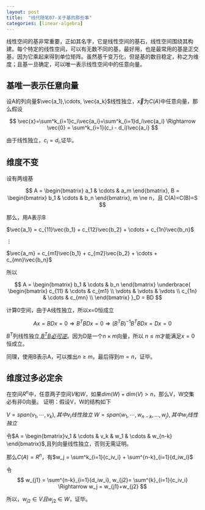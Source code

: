 ```yaml
---
layout: post
title:  "线代随笔07-关于基的那些事"
categories: [linear-algebra]
---
```


线性空间的基非常重要，正如其名字，它是线性空间的基石，线性空间围绕其构建。每个特定的线性空间，可以有无数不同的基，最好用，也是最常用的基是正交基，因为它乘起来得到单位矩阵。虽然基千变万化，但是基的数目稳定，称之为维度；且基一旦确定，可以唯一表示线性空间中的任意向量。

## 基唯一表示任意向量
设A的列向量$\vec{a_1},\cdots, \vec{a_k}$线性独立，$\vec{x}$为$C(A)$中任意向量，那么假设

$$
	\vec{x}=\sum^k_{i=1}c_i\vec{a_i}=\sum^k_{i=1}d_i\vec{a_i} \Rightarrow \vec{0} = \sum^k_{i=1}(c_i - d_i)\vec{a_i}
$$

由于线性独立，$c_i=d_i$,证毕。

## 维度不变
设有两组基

$$
	A = \begin{bmatrix} a_1 & \cdots & a_m \end{bmatrix},
	B = \begin{bmatrix} b_1 & \cdots & b_n \end{bmatrix},
	m \ne n，且 C(A)=C(B)=S
$$

那么，用A表示B

$\vec{a_1} = c_{11}\vec{b_1} + c_{12}\vec{b_2} + \cdots + c_{1n}\vec{b_n}$

$\vdots$

$\vec{a_m} = c_{m1}\vec{b_1} + c_{m2}\vec{b_2} + \cdots + c_{mn}\vec{b_n}$

所以 

$$
A = \begin{bmatrix} b_1 & \cdots & b_n \end{bmatrix}
    \underbrace{
		\begin{bmatrix}
			c_{11} & \cdots & c_{m1} \\
			\vdots & \vdots & \vdots \\
			c_{1n} & \cdots & c_{mn} \\
		\end{bmatrix}
	}_D = BD
$$	 

计算0空间，由于A线性独立，所以x=0恒成立

$$
	Ax = BDx=0 \Rightarrow B^TBDx=0 \Rightarrow (B^TB)^{-1}B^TBDx=Dx=0
$$

$B^T$列线性独立,[$B^TB必可逆$](/linear-algebra/2016/03/03/linear-algebra-04-ATA-inverse.html)。因为D是一个$n \times m$向量，所以 $n \le m$才能满足$x=0$恒成立。

同理，使用B表示A，可以推出$n \ge m$。最后得到$m=n$，证毕。

## 维度过多必定余
在空间$R^n$中，任意两子空间$V$和$W$，如果$dim(W)+dim(V) \gt n$，那么V，W交集必有非0向量。
证明：假设V，W的结构如下

$V=span({v_1, \cdots, v_k}), 其中v_i线性独立$
$W=span({w_1, \cdots, w_{n-k}, \dots, w_j}), 其中w_i线性独立$

令$A = \begin{bmatrix}v_1 & \cdots & v_k & w_1 & \cdots & w_{n-k} \end{bmatrix}$,且列向量线性独立，否则无需证明。

那么$C(A)=R^n$，有$w_j = \sum^k_{i=1}{c_iv_i} + \sum^{n-k}_{i=1}{d_iw_i}$

令
$$
	w_{j1} = \sum^{n-k}_{i=1}{d_iw_i}, w_{j2}= \sum^{k}_{i=1}{c_iv_i} \Rightarrow  w_j = w_{j1}+w_{j2}
$$

所以，$w_{j2} \in V 且 w_{j2} \in W$，证毕。


